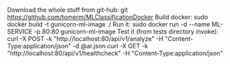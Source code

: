 Download the whole stuff from git-hub:
git https://github.com/tomerm/MLClassificationDocker
Build docker:
sudo docker build -t gunicorn-ml-image  ./
Run it:
sudo docker run -d --name ML-SERVICE -p 80:80 gunicorn-ml-image
Test it (from tests directory invoke):
curl -X POST -k "http://localhost:80/api/v1/analyze" -H "Content-Type:application/json" -d @ar.json
curl -X GET -k "http://localhost:80/api/v1/healthcheck" -H "Content-Type:application/json"
